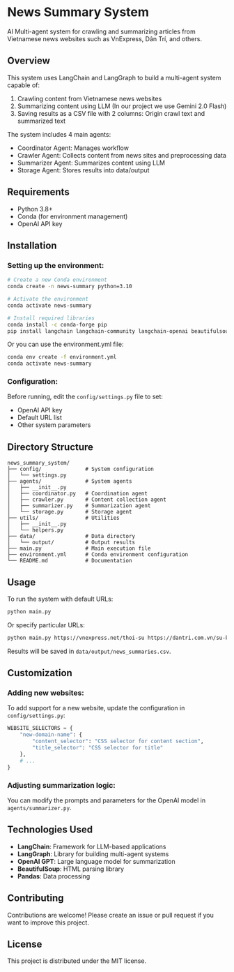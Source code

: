 # News Summary System

AI Multi-agent system for crawling and summarizing articles from Vietnamese news websites such as VnExpress, Dân Trí, and others.

## Overview

This system uses LangChain and LangGraph to build a multi-agent system capable of:

1. Crawling content from Vietnamese news websites
2. Summarizing content using LLM (In our project we use Gemini 2.0 Flash)
3. Saving results as a CSV file with 2 columns: Origin crawl text and summarized text

The system includes 4 main agents:
- Coordinator Agent: Manages workflow
- Crawler Agent: Collects content from news sites and preprocessing data
- Summarizer Agent: Summarizes content using LLM
- Storage Agent: Stores results into data/output

## Requirements

- Python 3.8+
- Conda (for environment management)
- OpenAI API key

## Installation

### Setting up the environment:

```bash
# Create a new Conda environment
conda create -n news-summary python=3.10

# Activate the environment
conda activate news-summary

# Install required libraries
conda install -c conda-forge pip
pip install langchain langchain-community langchain-openai beautifulsoup4 requests pandas langchain-experimental langchain_text_splitters langgraph aiohttp tenacity
```

Or you can use the environment.yml file:

```bash
conda env create -f environment.yml
conda activate news-summary
```

### Configuration:

Before running, edit the `config/settings.py` file to set:
- OpenAI API key
- Default URL list
- Other system parameters

## Directory Structure

```
news_summary_system/
├── config/              # System configuration
│   └── settings.py
├── agents/              # System agents
│   ├── __init__.py
│   ├── coordinator.py   # Coordination agent
│   ├── crawler.py       # Content collection agent
│   ├── summarizer.py    # Summarization agent
│   └── storage.py       # Storage agent
├── utils/               # Utilities
│   ├── __init__.py
│   └── helpers.py
├── data/                # Data directory
│   └── output/          # Output results
├── main.py              # Main execution file
├── environment.yml      # Conda environment configuration
└── README.md            # Documentation
```

## Usage

To run the system with default URLs:

```bash
python main.py
```

Or specify particular URLs:

```bash
python main.py https://vnexpress.net/thoi-su https://dantri.com.vn/su-kien.htm
```

Results will be saved in `data/output/news_summaries.csv`.

## Customization

### Adding new websites:

To add support for a new website, update the configuration in `config/settings.py`:

```python
WEBSITE_SELECTORS = {
    "new-domain-name": {
        "content_selector": "CSS selector for content section",
        "title_selector": "CSS selector for title"
    },
    # ...
}
```

### Adjusting summarization logic:

You can modify the prompts and parameters for the OpenAI model in `agents/summarizer.py`.

## Technologies Used

- **LangChain**: Framework for LLM-based applications
- **LangGraph**: Library for building multi-agent systems
- **OpenAI GPT**: Large language model for summarization
- **BeautifulSoup**: HTML parsing library
- **Pandas**: Data processing

## Contributing

Contributions are welcome! Please create an issue or pull request if you want to improve this project.

## License

This project is distributed under the MIT license.
